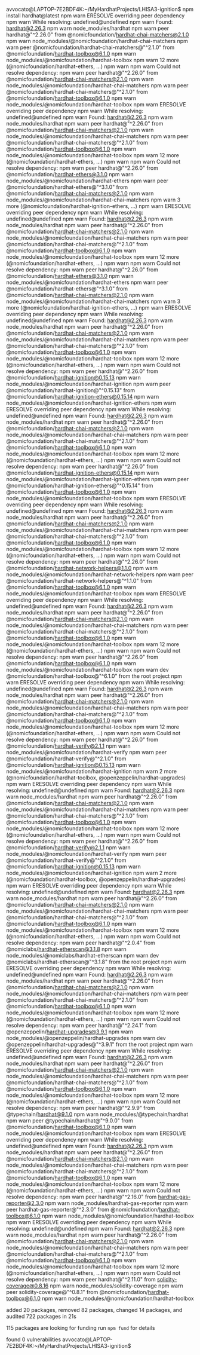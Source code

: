 avvocato@LAPTOP-7E2BDF4K:~/MyHardhatProjects/LHISA3-ignition$ npm install hardhat@latest
npm warn ERESOLVE overriding peer dependency
npm warn While resolving: undefined@undefined
npm warn Found: hardhat@2.26.3
npm warn node_modules/hardhat
npm warn   peer hardhat@"^2.26.0" from @nomicfoundation/hardhat-chai-matchers@2.1.0
npm warn   node_modules/@nomicfoundation/hardhat-chai-matchers
npm warn     peer @nomicfoundation/hardhat-chai-matchers@"^2.1.0" from @nomicfoundation/hardhat-toolbox@6.1.0
npm warn     node_modules/@nomicfoundation/hardhat-toolbox
npm warn   12 more (@nomicfoundation/hardhat-ethers, ...)
npm warn
npm warn Could not resolve dependency:
npm warn peer hardhat@"^2.26.0" from @nomicfoundation/hardhat-chai-matchers@2.1.0
npm warn node_modules/@nomicfoundation/hardhat-chai-matchers
npm warn   peer @nomicfoundation/hardhat-chai-matchers@"^2.1.0" from @nomicfoundation/hardhat-toolbox@6.1.0
npm warn   node_modules/@nomicfoundation/hardhat-toolbox
npm warn ERESOLVE overriding peer dependency
npm warn While resolving: undefined@undefined
npm warn Found: hardhat@2.26.3
npm warn node_modules/hardhat
npm warn   peer hardhat@"^2.26.0" from @nomicfoundation/hardhat-chai-matchers@2.1.0
npm warn   node_modules/@nomicfoundation/hardhat-chai-matchers
npm warn     peer @nomicfoundation/hardhat-chai-matchers@"^2.1.0" from @nomicfoundation/hardhat-toolbox@6.1.0
npm warn     node_modules/@nomicfoundation/hardhat-toolbox
npm warn   12 more (@nomicfoundation/hardhat-ethers, ...)
npm warn
npm warn Could not resolve dependency:
npm warn peer hardhat@"^2.26.0" from @nomicfoundation/hardhat-ethers@3.1.0
npm warn node_modules/@nomicfoundation/hardhat-ethers
npm warn   peer @nomicfoundation/hardhat-ethers@"^3.1.0" from @nomicfoundation/hardhat-chai-matchers@2.1.0
npm warn   node_modules/@nomicfoundation/hardhat-chai-matchers
npm warn   3 more (@nomicfoundation/hardhat-ignition-ethers, ...)
npm warn ERESOLVE overriding peer dependency
npm warn While resolving: undefined@undefined
npm warn Found: hardhat@2.26.3
npm warn node_modules/hardhat
npm warn   peer hardhat@"^2.26.0" from @nomicfoundation/hardhat-chai-matchers@2.1.0
npm warn   node_modules/@nomicfoundation/hardhat-chai-matchers
npm warn     peer @nomicfoundation/hardhat-chai-matchers@"^2.1.0" from @nomicfoundation/hardhat-toolbox@6.1.0
npm warn     node_modules/@nomicfoundation/hardhat-toolbox
npm warn   12 more (@nomicfoundation/hardhat-ethers, ...)
npm warn
npm warn Could not resolve dependency:
npm warn peer hardhat@"^2.26.0" from @nomicfoundation/hardhat-ethers@3.1.0
npm warn node_modules/@nomicfoundation/hardhat-ethers
npm warn   peer @nomicfoundation/hardhat-ethers@"^3.1.0" from @nomicfoundation/hardhat-chai-matchers@2.1.0
npm warn   node_modules/@nomicfoundation/hardhat-chai-matchers
npm warn   3 more (@nomicfoundation/hardhat-ignition-ethers, ...)
npm warn ERESOLVE overriding peer dependency
npm warn While resolving: undefined@undefined
npm warn Found: hardhat@2.26.3
npm warn node_modules/hardhat
npm warn   peer hardhat@"^2.26.0" from @nomicfoundation/hardhat-chai-matchers@2.1.0
npm warn   node_modules/@nomicfoundation/hardhat-chai-matchers
npm warn     peer @nomicfoundation/hardhat-chai-matchers@"^2.1.0" from @nomicfoundation/hardhat-toolbox@6.1.0
npm warn     node_modules/@nomicfoundation/hardhat-toolbox
npm warn   12 more (@nomicfoundation/hardhat-ethers, ...)
npm warn
npm warn Could not resolve dependency:
npm warn peer hardhat@"^2.26.0" from @nomicfoundation/hardhat-ignition@0.15.13
npm warn node_modules/@nomicfoundation/hardhat-ignition
npm warn   peer @nomicfoundation/hardhat-ignition@"^0.15.13" from @nomicfoundation/hardhat-ignition-ethers@0.15.14
npm warn   node_modules/@nomicfoundation/hardhat-ignition-ethers
npm warn ERESOLVE overriding peer dependency
npm warn While resolving: undefined@undefined
npm warn Found: hardhat@2.26.3
npm warn node_modules/hardhat
npm warn   peer hardhat@"^2.26.0" from @nomicfoundation/hardhat-chai-matchers@2.1.0
npm warn   node_modules/@nomicfoundation/hardhat-chai-matchers
npm warn     peer @nomicfoundation/hardhat-chai-matchers@"^2.1.0" from @nomicfoundation/hardhat-toolbox@6.1.0
npm warn     node_modules/@nomicfoundation/hardhat-toolbox
npm warn   12 more (@nomicfoundation/hardhat-ethers, ...)
npm warn
npm warn Could not resolve dependency:
npm warn peer hardhat@"^2.26.0" from @nomicfoundation/hardhat-ignition-ethers@0.15.14
npm warn node_modules/@nomicfoundation/hardhat-ignition-ethers
npm warn   peer @nomicfoundation/hardhat-ignition-ethers@"^0.15.14" from @nomicfoundation/hardhat-toolbox@6.1.0
npm warn   node_modules/@nomicfoundation/hardhat-toolbox
npm warn ERESOLVE overriding peer dependency
npm warn While resolving: undefined@undefined
npm warn Found: hardhat@2.26.3
npm warn node_modules/hardhat
npm warn   peer hardhat@"^2.26.0" from @nomicfoundation/hardhat-chai-matchers@2.1.0
npm warn   node_modules/@nomicfoundation/hardhat-chai-matchers
npm warn     peer @nomicfoundation/hardhat-chai-matchers@"^2.1.0" from @nomicfoundation/hardhat-toolbox@6.1.0
npm warn     node_modules/@nomicfoundation/hardhat-toolbox
npm warn   12 more (@nomicfoundation/hardhat-ethers, ...)
npm warn
npm warn Could not resolve dependency:
npm warn peer hardhat@"^2.26.0" from @nomicfoundation/hardhat-network-helpers@1.1.0
npm warn node_modules/@nomicfoundation/hardhat-network-helpers
npm warn   peer @nomicfoundation/hardhat-network-helpers@"^1.1.0" from @nomicfoundation/hardhat-toolbox@6.1.0
npm warn   node_modules/@nomicfoundation/hardhat-toolbox
npm warn ERESOLVE overriding peer dependency
npm warn While resolving: undefined@undefined
npm warn Found: hardhat@2.26.3
npm warn node_modules/hardhat
npm warn   peer hardhat@"^2.26.0" from @nomicfoundation/hardhat-chai-matchers@2.1.0
npm warn   node_modules/@nomicfoundation/hardhat-chai-matchers
npm warn     peer @nomicfoundation/hardhat-chai-matchers@"^2.1.0" from @nomicfoundation/hardhat-toolbox@6.1.0
npm warn     node_modules/@nomicfoundation/hardhat-toolbox
npm warn   12 more (@nomicfoundation/hardhat-ethers, ...)
npm warn
npm warn Could not resolve dependency:
npm warn peer hardhat@"^2.26.0" from @nomicfoundation/hardhat-toolbox@6.1.0
npm warn node_modules/@nomicfoundation/hardhat-toolbox
npm warn   dev @nomicfoundation/hardhat-toolbox@"^6.1.0" from the root project
npm warn ERESOLVE overriding peer dependency
npm warn While resolving: undefined@undefined
npm warn Found: hardhat@2.26.3
npm warn node_modules/hardhat
npm warn   peer hardhat@"^2.26.0" from @nomicfoundation/hardhat-chai-matchers@2.1.0
npm warn   node_modules/@nomicfoundation/hardhat-chai-matchers
npm warn     peer @nomicfoundation/hardhat-chai-matchers@"^2.1.0" from @nomicfoundation/hardhat-toolbox@6.1.0
npm warn     node_modules/@nomicfoundation/hardhat-toolbox
npm warn   12 more (@nomicfoundation/hardhat-ethers, ...)
npm warn
npm warn Could not resolve dependency:
npm warn peer hardhat@"^2.26.0" from @nomicfoundation/hardhat-verify@2.1.1
npm warn node_modules/@nomicfoundation/hardhat-verify
npm warn   peer @nomicfoundation/hardhat-verify@"^2.1.0" from @nomicfoundation/hardhat-ignition@0.15.13
npm warn   node_modules/@nomicfoundation/hardhat-ignition
npm warn   2 more (@nomicfoundation/hardhat-toolbox, @openzeppelin/hardhat-upgrades)
npm warn ERESOLVE overriding peer dependency
npm warn While resolving: undefined@undefined
npm warn Found: hardhat@2.26.3
npm warn node_modules/hardhat
npm warn   peer hardhat@"^2.26.0" from @nomicfoundation/hardhat-chai-matchers@2.1.0
npm warn   node_modules/@nomicfoundation/hardhat-chai-matchers
npm warn     peer @nomicfoundation/hardhat-chai-matchers@"^2.1.0" from @nomicfoundation/hardhat-toolbox@6.1.0
npm warn     node_modules/@nomicfoundation/hardhat-toolbox
npm warn   12 more (@nomicfoundation/hardhat-ethers, ...)
npm warn
npm warn Could not resolve dependency:
npm warn peer hardhat@"^2.26.0" from @nomicfoundation/hardhat-verify@2.1.1
npm warn node_modules/@nomicfoundation/hardhat-verify
npm warn   peer @nomicfoundation/hardhat-verify@"^2.1.0" from @nomicfoundation/hardhat-ignition@0.15.13
npm warn   node_modules/@nomicfoundation/hardhat-ignition
npm warn   2 more (@nomicfoundation/hardhat-toolbox, @openzeppelin/hardhat-upgrades)
npm warn ERESOLVE overriding peer dependency
npm warn While resolving: undefined@undefined
npm warn Found: hardhat@2.26.3
npm warn node_modules/hardhat
npm warn   peer hardhat@"^2.26.0" from @nomicfoundation/hardhat-chai-matchers@2.1.0
npm warn   node_modules/@nomicfoundation/hardhat-chai-matchers
npm warn     peer @nomicfoundation/hardhat-chai-matchers@"^2.1.0" from @nomicfoundation/hardhat-toolbox@6.1.0
npm warn     node_modules/@nomicfoundation/hardhat-toolbox
npm warn   12 more (@nomicfoundation/hardhat-ethers, ...)
npm warn
npm warn Could not resolve dependency:
npm warn peer hardhat@"^2.0.4" from @nomiclabs/hardhat-etherscan@3.1.8
npm warn node_modules/@nomiclabs/hardhat-etherscan
npm warn   dev @nomiclabs/hardhat-etherscan@"^3.1.8" from the root project
npm warn ERESOLVE overriding peer dependency
npm warn While resolving: undefined@undefined
npm warn Found: hardhat@2.26.3
npm warn node_modules/hardhat
npm warn   peer hardhat@"^2.26.0" from @nomicfoundation/hardhat-chai-matchers@2.1.0
npm warn   node_modules/@nomicfoundation/hardhat-chai-matchers
npm warn     peer @nomicfoundation/hardhat-chai-matchers@"^2.1.0" from @nomicfoundation/hardhat-toolbox@6.1.0
npm warn     node_modules/@nomicfoundation/hardhat-toolbox
npm warn   12 more (@nomicfoundation/hardhat-ethers, ...)
npm warn
npm warn Could not resolve dependency:
npm warn peer hardhat@"^2.24.1" from @openzeppelin/hardhat-upgrades@3.9.1
npm warn node_modules/@openzeppelin/hardhat-upgrades
npm warn   dev @openzeppelin/hardhat-upgrades@"^3.9.1" from the root project
npm warn ERESOLVE overriding peer dependency
npm warn While resolving: undefined@undefined
npm warn Found: hardhat@2.26.3
npm warn node_modules/hardhat
npm warn   peer hardhat@"^2.26.0" from @nomicfoundation/hardhat-chai-matchers@2.1.0
npm warn   node_modules/@nomicfoundation/hardhat-chai-matchers
npm warn     peer @nomicfoundation/hardhat-chai-matchers@"^2.1.0" from @nomicfoundation/hardhat-toolbox@6.1.0
npm warn     node_modules/@nomicfoundation/hardhat-toolbox
npm warn   12 more (@nomicfoundation/hardhat-ethers, ...)
npm warn
npm warn Could not resolve dependency:
npm warn peer hardhat@"^2.9.9" from @typechain/hardhat@9.1.0
npm warn node_modules/@typechain/hardhat
npm warn   peer @typechain/hardhat@"^9.0.0" from @nomicfoundation/hardhat-toolbox@6.1.0
npm warn   node_modules/@nomicfoundation/hardhat-toolbox
npm warn ERESOLVE overriding peer dependency
npm warn While resolving: undefined@undefined
npm warn Found: hardhat@2.26.3
npm warn node_modules/hardhat
npm warn   peer hardhat@"^2.26.0" from @nomicfoundation/hardhat-chai-matchers@2.1.0
npm warn   node_modules/@nomicfoundation/hardhat-chai-matchers
npm warn     peer @nomicfoundation/hardhat-chai-matchers@"^2.1.0" from @nomicfoundation/hardhat-toolbox@6.1.0
npm warn     node_modules/@nomicfoundation/hardhat-toolbox
npm warn   12 more (@nomicfoundation/hardhat-ethers, ...)
npm warn
npm warn Could not resolve dependency:
npm warn peer hardhat@"^2.16.0" from hardhat-gas-reporter@2.3.0
npm warn node_modules/hardhat-gas-reporter
npm warn   peer hardhat-gas-reporter@"^2.3.0" from @nomicfoundation/hardhat-toolbox@6.1.0
npm warn   node_modules/@nomicfoundation/hardhat-toolbox
npm warn ERESOLVE overriding peer dependency
npm warn While resolving: undefined@undefined
npm warn Found: hardhat@2.26.3
npm warn node_modules/hardhat
npm warn   peer hardhat@"^2.26.0" from @nomicfoundation/hardhat-chai-matchers@2.1.0
npm warn   node_modules/@nomicfoundation/hardhat-chai-matchers
npm warn     peer @nomicfoundation/hardhat-chai-matchers@"^2.1.0" from @nomicfoundation/hardhat-toolbox@6.1.0
npm warn     node_modules/@nomicfoundation/hardhat-toolbox
npm warn   12 more (@nomicfoundation/hardhat-ethers, ...)
npm warn
npm warn Could not resolve dependency:
npm warn peer hardhat@"^2.11.0" from solidity-coverage@0.8.16
npm warn node_modules/solidity-coverage
npm warn   peer solidity-coverage@"^0.8.1" from @nomicfoundation/hardhat-toolbox@6.1.0
npm warn   node_modules/@nomicfoundation/hardhat-toolbox

added 20 packages, removed 82 packages, changed 14 packages, and audited 722 packages in 21s

115 packages are looking for funding
  run `npm fund` for details

found 0 vulnerabilities
avvocato@LAPTOP-7E2BDF4K:~/MyHardhatProjects/LHISA3-ignition$
